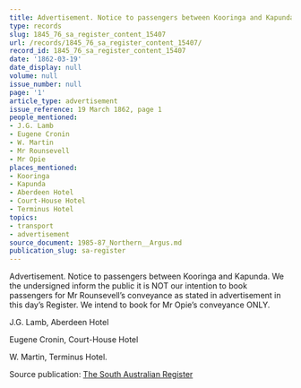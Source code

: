```yaml
---
title: Advertisement. Notice to passengers between Kooringa and Kapunda.
type: records
slug: 1845_76_sa_register_content_15407
url: /records/1845_76_sa_register_content_15407/
record_id: 1845_76_sa_register_content_15407
date: '1862-03-19'
date_display: null
volume: null
issue_number: null
page: '1'
article_type: advertisement
issue_reference: 19 March 1862, page 1
people_mentioned:
- J.G. Lamb
- Eugene Cronin
- W. Martin
- Mr Rounsevell
- Mr Opie
places_mentioned:
- Kooringa
- Kapunda
- Aberdeen Hotel
- Court-House Hotel
- Terminus Hotel
topics:
- transport
- advertisement
source_document: 1985-87_Northern__Argus.md
publication_slug: sa-register
---
```


Advertisement.  Notice to passengers between Kooringa and Kapunda.  We the undersigned inform the public it is NOT our intention to book passengers for Mr Rounsevell’s conveyance as stated in advertisement in this day’s Register.  We intend to book for Mr Opie’s conveyance ONLY.

J.G. Lamb, Aberdeen Hotel

Eugene Cronin, Court-House Hotel

W. Martin, Terminus Hotel.

Source publication: [The South Australian Register](/publications/sa-register/)
